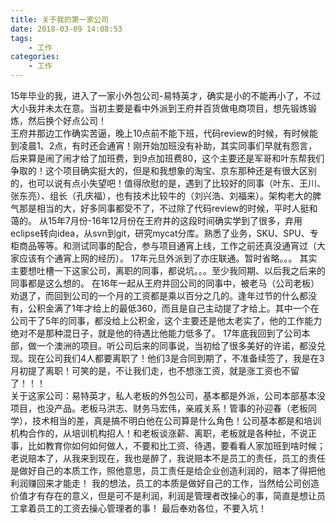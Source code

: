```yaml
---
title: 关于我的第一家公司
date: 2018-03-09 14:08:53
tags: 
    - 工作
categories: 
    - 工作
---
```

15年毕业的我，进入了一家小外包公司-易特英才，确实是小的不能再小了，不过大小我并未太在意。当初主要是看中外派到王府井百货做电商项目，想先锻炼锻炼，然后换个好点公司！  
王府井那边工作确实苦逼，晚上10点前不能下班，代码review的时候，有时候能到凌晨1、2点，有时还会通宵！刚开始加班没有补助，其实同事们早就有怨言，后来算是闹了闹才给了加班费，到9点加班费80，这个主要还是军哥和叶东帮我们争取的！这个项目确实挺大的，但是和我想象的淘宝、京东那种还是有很大区别的，也可以说有点小失望吧！值得欣慰的是，遇到了比较好的同事（叶东、王川、张东亮）、组长（孔庆福），也有技术比较牛的（刘兴浩、刘福来）。架构老大的脾气那是相当的大，好多同事都受不了，不过除了代码review的时候，平时人挺和蔼的。
从15年7月份-16年12月份在王府井的这段时间确实学到了很多，弃用eclipse转向idea，从svn到git，研究mycat分库。熟悉了业务，SKU、SPU、专柜商品等等。和测试同事的配合，参与项目通宵上线，工作之前还真没通宵过（大家应该有个通宵上网的经历）。
17年元旦外派到了亦庄联通。暂时省略。。。
其实主要想吐槽一下这家公司，离职的同事，都说坑。。。至少我同期、以后我之后来的同事都是这么想的。
在16年一起从王府井回公司的同事中，被老马（公司老板）劝退了，而回到公司的一个月的工资都是乘以百分之几的。逢年过节的什么都没有，公积金满了1年才给上的最低360，而且是自己主动提了才给上。其中一个在公司干了5年的同事，都没给上公积金，这个主要还是他太老实了，他的工作能力绝对不是那种混日子，就是他的待遇比他能力低多了。
17年底我回到了公司本部，做一个澳洲的项目。听公司后来的同事说，当初给了很多美好的许诺，都没兑现。现在公司我们4人都要离职了！他们3是合同到期了，不准备续签了，我是在3月初提了离职！可笑的是，不让我们走，也不想涨工资，就是涨工资也不留了！！！  
关于这家公司：易特英才，私人老板的外包公司，基本都是外派，公司本部基本没项目，也没产品。老板马洪志、财务马宏伟，亲戚关系！管事的孙迎春（老板同学），技术相当的差，真是搞不明白他在公司算是什么角色！公司基本都是和培训机构合作的，从培训机构招人！和老板谈涨薪、离职，老板就是各种扯，不说正事，比如教育你如何如何做人，不要和比工资、待遇，要看看人家加班到啥时候；老说赔本了，从我来到现在，我也是醉了，我说赔本不是员工的责任，员工的责任是做好自己的本质工作，照他意思，员工责任是给企业创造利润的，赔本了得把他利润赚回来才能走！
我的想法，员工的本质是做好自己的工作，当然给公司创造价值才有存在的意义，但是可不是利润，利润是管理者改操心的事，简直是想让员工拿着员工的工资去操心管理者的事！
最后奉劝各位，不要入坑！